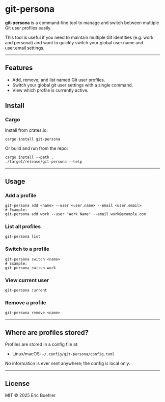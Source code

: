 # git-persona

**git-persona** is a command-line tool to manage and switch between multiple Git user profiles easily.

This tool is useful if you need to maintain multiple Git identities (e.g. work and personal) and want to quickly switch your global user.name and user.email settings.

---

## Features
- Add, remove, and list named Git user profiles.
- Switch your global git user settings with a single command.
- View which profile is currently active.

## Install

### Cargo

Install from crates.io:

```
cargo install git-persona
```

Or build and run from the repo:

```
cargo install --path .
./target/release/git-persona --help
```

---

## Usage

### Add a profile

```
git-persona add <name> --user <user.name> --email <user.email>
# Example:
git-persona add work --user "Work Name" --email work@example.com
```

### List all profiles

```
git-persona list
```

### Switch to a profile

```
git-persona switch <name>
# Example:
git-persona switch work
```

### View current user

```
git-persona current
```

### Remove a profile

```
git-persona remove <name>
```

---

## Where are profiles stored?

Profiles are stored in a config file at:
- Linux/macOS: `~/.config/git-persona/config.toml`

No information is ever sent anywhere; the config is local only.

---

## License

MIT © 2025 Eric Buehler